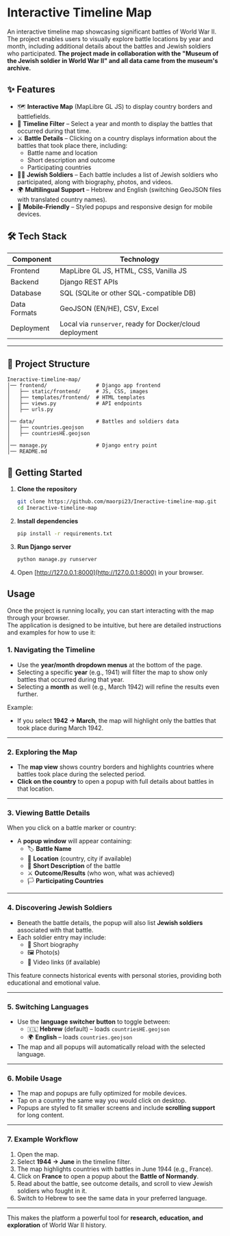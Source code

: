 # Interactive Timeline Map

An interactive timeline map showcasing significant battles of World War II.  
The project enables users to visually explore battle locations by year and month, including additional details about the battles and Jewish soldiers who participated.
**The project made in collaboration with the "Museum of the Jewish soldier in World War II" and all data came from the museum's archive.**

## ✨ Features

- 🗺️ **Interactive Map** (MapLibre GL JS) to display country borders and battlefields.  
- 📅 **Timeline Filter** – Select a year and month to display the battles that occurred during that time.  
- ⚔️ **Battle Details** – Clicking on a country displays information about the battles that took place there, including:  
  - Battle name and location  
  - Short description and outcome  
  - Participating countries  
- 👨‍✈️ **Jewish Soldiers** – Each battle includes a list of Jewish soldiers who participated, along with biography, photos, and videos.  
- 🌍 **Multilingual Support** – Hebrew and English (switching GeoJSON files with translated country names).  
- 📱 **Mobile-Friendly** – Styled popups and responsive design for mobile devices.  

## 🛠️ Tech Stack

| Component       | Technology                            |
|----------------|----------------------------------------|
| Frontend        | MapLibre GL JS, HTML, CSS, Vanilla JS |
| Backend         | Django REST APIs                      |
| Database        | SQL (SQLite or other SQL-compatible DB)|
| Data Formats    | GeoJSON (EN/HE), CSV, Excel           |
| Deployment      | Local via `runserver`, ready for Docker/cloud deployment |

---
## 📂 Project Structure

```
Ineractive-timeline-map/
│── frontend/                # Django app frontend
│   ├── static/frontend/     # JS, CSS, images
│   ├── templates/frontend/  # HTML templates
│   ├── views.py             # API endpoints
│   ├── urls.py
│
│── data/                    # Battles and soldiers data
│   ├── countries.geojson
│   ├── countriesHE.geojson
│
│── manage.py                # Django entry point
│── README.md
```

## 🚀 Getting Started

1. **Clone the repository**
   ```bash
   git clone https://github.com/maorpi23/Ineractive-timeline-map.git
   cd Ineractive-timeline-map
   ```

2. **Install dependencies**
   ```bash
   pip install -r requirements.txt
   ```

3. **Run Django server**
   ```bash
   python manage.py runserver
   ```

4. Open [http://127.0.0.1:8000](http://127.0.0.1:8000) in your browser.

## Usage

Once the project is running locally, you can start interacting with the map through your browser.  
The application is designed to be intuitive, but here are detailed instructions and examples for how to use it:

### 1. Navigating the Timeline
- Use the **year/month dropdown menus** at the bottom of the page.  
- Selecting a specific **year** (e.g., 1941) will filter the map to show only battles that occurred during that year.  
- Selecting a **month** as well (e.g., March 1942) will refine the results even further.

Example:
- If you select **1942 → March**, the map will highlight only the battles that took place during March 1942.

---

### 2. Exploring the Map
- The **map view** shows country borders and highlights countries where battles took place during the selected period.    
- **Click on the country** to open a popup with full details about battles in that location.

---

### 3. Viewing Battle Details
When you click on a battle marker or country:
- A **popup window** will appear containing:  
  - 🏷️ **Battle Name**  
  - 📍 **Location** (country, city if available)  
  - 📖 **Short Description** of the battle  
  - ⚔️ **Outcome/Results** (who won, what was achieved)  
  - 🏳️ **Participating Countries**


---

### 4. Discovering Jewish Soldiers
- Beneath the battle details, the popup will also list **Jewish soldiers** associated with that battle.  
- Each soldier entry may include:  
  - 📜 Short biography  
  - 🖼️ Photo(s)  
  - 🎥 Video links (if available)  

This feature connects historical events with personal stories, providing both educational and emotional value.

---

### 5. Switching Languages
- Use the **language switcher button** to toggle between:
  - 🇮🇱 **Hebrew** (default) – loads `countriesHE.geojson`  
  - 🌍 **English** – loads `countries.geojson`   
- The map and all popups will automatically reload with the selected language.

---

### 6. Mobile Usage
- The map and popups are fully optimized for mobile devices.  
- Tap on a country the same way you would click on desktop.  
- Popups are styled to fit smaller screens and include **scrolling support** for long content.

---

### 7. Example Workflow
1. Open the map.  
2. Select **1944 → June** in the timeline filter.  
3. The map highlights countries with battles in June 1944 (e.g., France).  
4. Click on **France** to open a popup about the **Battle of Normandy**.  
5. Read about the battle, see outcome details, and scroll to view Jewish soldiers who fought in it.  
6. Switch to Hebrew to see the same data in your preferred language.

---

This makes the platform a powerful tool for **research, education, and exploration** of World War II history.

